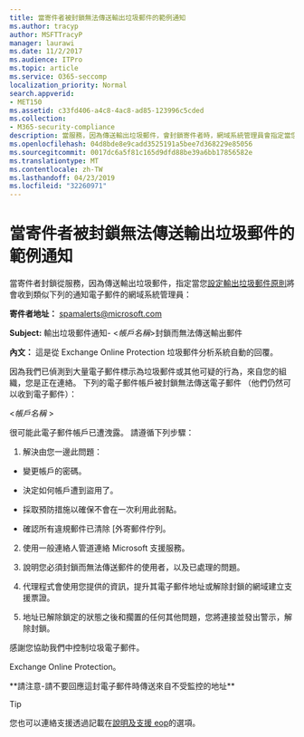 ```yaml
---
title: 當寄件者被封鎖無法傳送輸出垃圾郵件的範例通知
ms.author: tracyp
author: MSFTTracyP
manager: laurawi
ms.date: 11/2/2017
ms.audience: ITPro
ms.topic: article
ms.service: O365-seccomp
localization_priority: Normal
search.appverid:
- MET150
ms.assetid: c33fd406-a4c8-4ac8-ad85-123996c5cded
ms.collection:
- M365-security-compliance
description: 當服務，因為傳送輸出垃圾郵件，會封鎖寄件者時，網域系統管理員會指定當您設定輸出垃圾郵件原則將會收到類似下列的通知電子郵件：
ms.openlocfilehash: 04d8bde8e9cadd3525191a5bee7d368229e85056
ms.sourcegitcommit: 0017dc6a5f81c165d9dfd88be39a6bb17856582e
ms.translationtype: MT
ms.contentlocale: zh-TW
ms.lasthandoff: 04/23/2019
ms.locfileid: "32260971"
---
```

# <a name="sample-notification-when-a-sender-is-blocked-sending-outbound-spam"></a>當寄件者被封鎖無法傳送輸出垃圾郵件的範例通知

當寄件者封鎖從服務，因為傳送輸出垃圾郵件，指定當您[設定輸出垃圾郵件原則](configure-the-outbound-spam-policy.md)將會收到類似下列的通知電子郵件的網域系統管理員： 
  
 **寄件者地址：** spamalerts@microsoft.com 
  
 **Subject:** 輸出垃圾郵件通知- \<*帳戶名稱*\>封鎖而無法傳送輸出郵件     
  
 **內文：** 這是從 Exchange Online Protection 垃圾郵件分析系統自動的回覆。 
  
因為我們已偵測到大量電子郵件標示為垃圾郵件或其他可疑的行為，來自您的組織，您是正在連絡。 下列的電子郵件帳戶被封鎖無法傳送電子郵件 （他們仍然可以收到電子郵件）：
  
\<*帳戶名稱*  \> 
  
很可能此電子郵件帳戶已遭洩露。 請遵循下列步驟：
  
1. 解決由您一邊此問題：
    
  - 變更帳戶的密碼。
    
  - 決定如何帳戶遭到盜用了。
    
  - 採取預防措施以確保不會在一次利用此弱點。
    
  - 確認所有違規郵件已清除 [外寄郵件佇列。
    
2. 使用一般連絡人管道連絡 Microsoft 支援服務。
    
3. 說明您必須封鎖而無法傳送郵件的使用者，以及已處理的問題。
    
4. 代理程式會使用您提供的資訊，提升其電子郵件地址或解除封鎖的網域建立支援票證。
    
5. 地址已解除鎖定的狀態之後和擱置的任何其他問題，您將連接並發出警示，解除封鎖。
    
感謝您協助我們中控制垃圾電子郵件。
  
Exchange Online Protection。
  
\*\*請注意-請不要回應這封電子郵件時傳送來自不受監控的地址\*\*
  
> [!TIP]
> 您也可以連絡支援透過記載在[說明及支援 eop](eop/help-and-support-for-eop.md)的選項。 
  

